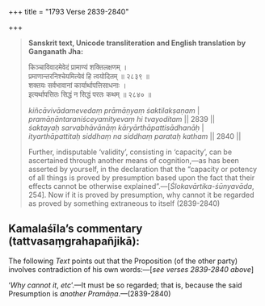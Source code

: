 +++
title = "1793 Verse 2839-2840"

+++
> **Sanskrit text, Unicode transliteration and English translation by Ganganath Jha:** 
>
> किञ्चाविवादमेवेदं प्रामाण्यं शक्तिलक्षणम् ।  
> प्रमाणान्तरनिश्चेयमित्येवं हि त्वयोदितम् ॥ २८३९ ॥  
> शक्तयः सर्वभावानां कार्यार्थापत्तिसाधनाः ।  
> इत्यर्थापत्तितः सिद्धं न सिद्धं परतः कथम् ॥ २८४० ॥ 
>
> *kiñcāvivādamevedaṃ prāmāṇyaṃ śaktilakṣaṇam* \|  
> *pramāṇāntaraniśceyamityevaṃ hi tvayoditam* \|\| 2839 \|\|  
> *śaktayaḥ sarvabhāvānāṃ kāryārthāpattisādhanāḥ* \|  
> *ityarthāpattitaḥ siddhaṃ na siddhaṃ parataḥ katham* \|\| 2840 \|\| 
>
> Further, indisputable ‘validity’, consisting in ‘capacity’, can be ascertained through another means of cognition,—as has been asserted by yourself, in the declaration that the “capacity or potency of all things is proved by presumption based upon the fact that their effects cannot be otherwise explained”.—[*Ślokavārtika-śūnyavāda*, 254]. Now if it is proved by presumption, why cannot it be regarded as proved by something extraneous to itself (2839-2840)



## Kamalaśīla’s commentary (tattvasaṃgrahapañjikā):

The following *Text* points out that the Proposition (of the other party) involves contradiction of his own words:—[*see verses 2839-2840 above*]

‘*Why cannot it*, *etc*’.—It must be so regarded; that is, because the said Presumption is *another Pramāṇa*.—(2839-2840)


